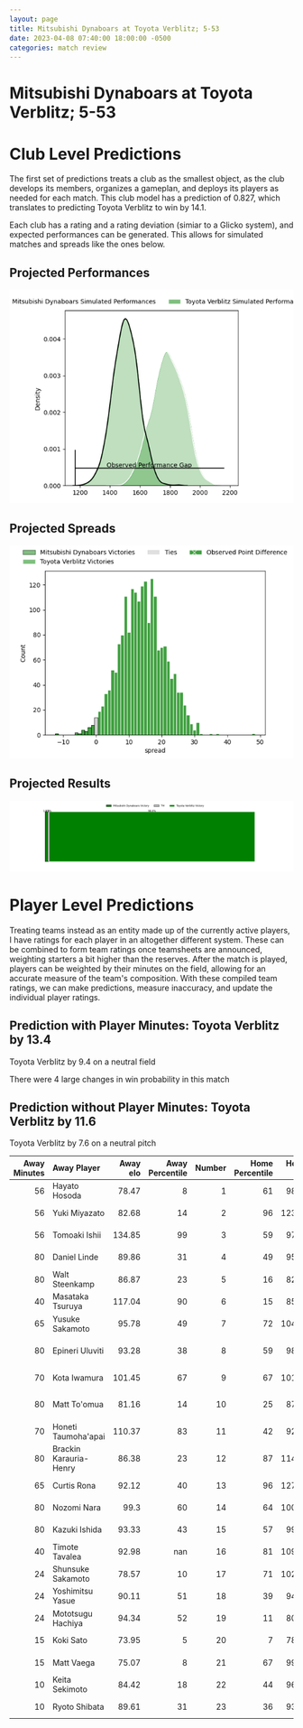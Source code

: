 ```yaml
---  
layout: page  
title: Mitsubishi Dynaboars at Toyota Verblitz; 5-53  
date: 2023-04-08 07:40:00 18:00:00 -0500  
categories: match review  
---
```

# Mitsubishi Dynaboars at Toyota Verblitz; 5-53

# Club Level Predictions


The first set of predictions treats a club as the smallest object, as the club develops its members, organizes a gameplan, and deploys its players as needed for each match. This club model has a prediction of 0.827, which translates to predicting Toyota Verblitz to win by 14.1.

Each club has a rating and a rating deviation (simiar to a Glicko system), and expected performances can be generated. This allows for simulated matches and spreads like the ones below.
## Projected Performances


![Projected Performances](plots/performances_2023-04-08-ToyotaVerblitz-MitsubishiDynaboars.png)
## Projected Spreads


![Projected Spreads](plots/spreads_2023-04-08-ToyotaVerblitz-MitsubishiDynaboars.png)
## Projected Results


![Projected Results](plots/resultbar_2023-04-08-ToyotaVerblitz-MitsubishiDynaboars.png)
# Player Level Predictions


Treating teams instead as an entity made up of the currently active players, I have ratings for each player in an altogether different system. These can be combined to form team ratings once teamsheets are announced, weighting starters a bit higher than the reserves. After the match is played, players can be weighted by their minutes on the field, allowing for an accurate measure of the team's composition. With these compiled team ratings, we can make predictions, measure inaccuracy, and update the individual player ratings.
## Prediction with Player Minutes: Toyota Verblitz by 13.4


Toyota Verblitz by 9.4 on a neutral field

There were 4 large changes in win probability in this match
## Prediction without Player Minutes: Toyota Verblitz by 11.6


Toyota Verblitz by 7.6 on a neutral pitch



|   Away Minutes | Away Player            |   Away elo |   Away Percentile |   Number |   Home Percentile |   Home elo | Home Player              |   Home Minutes |
|---------------:|:-----------------------|-----------:|------------------:|---------:|------------------:|-----------:|:-------------------------|---------------:|
|             56 | Hayato Hosoda          |      78.47 |                 8 |        1 |                61 |      98.37 | Shogo Miura              |             68 |
|             56 | Yuki Miyazato          |      82.68 |                14 |        2 |                96 |     123.22 | Yoshikatsu Hikosaka      |             65 |
|             56 | Tomoaki Ishii          |     134.85 |                99 |        3 |                59 |      97.86 | Runya Choi               |             65 |
|             80 | Daniel Linde           |      89.86 |                31 |        4 |                49 |      95.53 | Daichi Akiyama           |             80 |
|             80 | Walt Steenkamp         |      86.87 |                23 |        5 |                16 |      82.66 | Michael Allardice        |             54 |
|             40 | Masataka Tsuruya       |     117.04 |                90 |        6 |                15 |      85.45 | Kyo Yoshida              |             80 |
|             65 | Yusuke Sakamoto        |      95.78 |                49 |        7 |                72 |     104.07 | Kazuki Himeno            |             80 |
|             80 | Epineri Uluviti        |      93.28 |                38 |        8 |                59 |      98.99 | Pieter Stephanus du Toit |             68 |
|             70 | Kota Iwamura           |     101.45 |                67 |        9 |                67 |     101.66 | Kenta Fukuda             |             54 |
|             80 | Matt To'omua           |      81.16 |                14 |       10 |                25 |      87.35 | Willem Jacobus Le Roux   |             65 |
|             70 | Honeti Taumoha'apai    |     110.37 |                83 |       11 |                42 |      92.92 | Vatiliai Tuidraki        |             80 |
|             80 | Brackin Karauria-Henry |      86.38 |                23 |       12 |                87 |     114.72 | Charlie Lawrence         |             80 |
|             65 | Curtis Rona            |      92.12 |                40 |       13 |                96 |     127.04 | Yuki Okada               |             68 |
|             80 | Nozomi Nara            |      99.3  |                60 |       14 |                64 |     100.78 | Taichi Takahashi         |             80 |
|             80 | Kazuki Ishida          |      93.33 |                43 |       15 |                57 |      99.15 | Tiaan Falcon             |             80 |
|             40 | Timote Tavalea         |      92.98 |               nan |       16 |                81 |     109.96 | Isaiah Mapusua           |             26 |
|             24 | Shunsuke Sakamoto      |      78.57 |                10 |       17 |                71 |     102.49 | Kaito Shigeno            |             26 |
|             24 | Yoshimitsu Yasue       |      90.11 |                51 |       18 |                39 |      94.01 | Ryusei Kato              |             15 |
|             24 | Mototsugu Hachiya      |      94.34 |                52 |       19 |                11 |      80.36 | Yusuke Kizu              |             15 |
|             15 | Koki Sato              |      73.95 |                 5 |       20 |                 7 |      78.83 | Rob Thompson             |             15 |
|             15 | Matt Vaega             |      75.07 |                 8 |       21 |                67 |      99.28 | Shunsuke Asaoka          |             12 |
|             10 | Keita Sekimoto         |      84.42 |                18 |       22 |                44 |      96.89 | Will Tupou               |             12 |
|             10 | Ryoto Shibata          |      89.61 |                31 |       23 |                36 |      93.04 | Shuhei Yamaguchi         |             12 |

